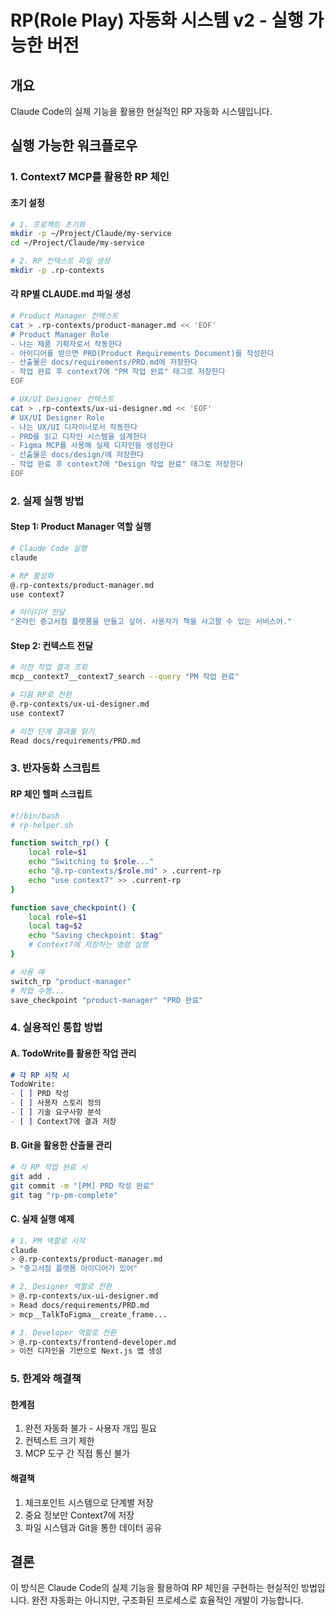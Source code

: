 # RP(Role Play) 자동화 시스템 v2 - 실행 가능한 버전

## 개요
Claude Code의 실제 기능을 활용한 현실적인 RP 자동화 시스템입니다.

## 실행 가능한 워크플로우

### 1. Context7 MCP를 활용한 RP 체인

#### 초기 설정
```bash
# 1. 프로젝트 초기화
mkdir -p ~/Project/Claude/my-service
cd ~/Project/Claude/my-service

# 2. RP 컨텍스트 파일 생성
mkdir -p .rp-contexts
```

#### 각 RP별 CLAUDE.md 파일 생성
```bash
# Product Manager 컨텍스트
cat > .rp-contexts/product-manager.md << 'EOF'
# Product Manager Role
- 나는 제품 기획자로서 작동한다
- 아이디어를 받으면 PRD(Product Requirements Document)를 작성한다
- 산출물은 docs/requirements/PRD.md에 저장한다
- 작업 완료 후 context7에 "PM 작업 완료" 태그로 저장한다
EOF

# UX/UI Designer 컨텍스트
cat > .rp-contexts/ux-ui-designer.md << 'EOF'
# UX/UI Designer Role
- 나는 UX/UI 디자이너로서 작동한다
- PRD를 읽고 디자인 시스템을 설계한다
- Figma MCP를 사용해 실제 디자인을 생성한다
- 산출물은 docs/design/에 저장한다
- 작업 완료 후 context7에 "Design 작업 완료" 태그로 저장한다
EOF
```

### 2. 실제 실행 방법

#### Step 1: Product Manager 역할 실행
```bash
# Claude Code 실행
claude

# RP 활성화
@.rp-contexts/product-manager.md
use context7

# 아이디어 전달
"온라인 중고서점 플랫폼을 만들고 싶어. 사용자가 책을 사고팔 수 있는 서비스야."
```

#### Step 2: 컨텍스트 전달
```bash
# 이전 작업 결과 조회
mcp__context7__context7_search --query "PM 작업 완료"

# 다음 RP로 전환
@.rp-contexts/ux-ui-designer.md
use context7

# 이전 단계 결과물 읽기
Read docs/requirements/PRD.md
```

### 3. 반자동화 스크립트

#### RP 체인 헬퍼 스크립트
```bash
#!/bin/bash
# rp-helper.sh

function switch_rp() {
    local role=$1
    echo "Switching to $role..."
    echo "@.rp-contexts/$role.md" > .current-rp
    echo "use context7" >> .current-rp
}

function save_checkpoint() {
    local role=$1
    local tag=$2
    echo "Saving checkpoint: $tag"
    # Context7에 저장하는 명령 실행
}

# 사용 예
switch_rp "product-manager"
# 작업 수행...
save_checkpoint "product-manager" "PRD 완료"
```

### 4. 실용적인 통합 방법

#### A. TodoWrite를 활용한 작업 관리
```markdown
# 각 RP 시작 시
TodoWrite:
- [ ] PRD 작성
- [ ] 사용자 스토리 정의
- [ ] 기술 요구사항 분석
- [ ] Context7에 결과 저장
```

#### B. Git을 활용한 산출물 관리
```bash
# 각 RP 작업 완료 시
git add .
git commit -m "[PM] PRD 작성 완료"
git tag "rp-pm-complete"
```

#### C. 실제 실행 예제
```bash
# 1. PM 역할로 시작
claude
> @.rp-contexts/product-manager.md
> "중고서점 플랫폼 아이디어가 있어"

# 2. Designer 역할로 전환
> @.rp-contexts/ux-ui-designer.md
> Read docs/requirements/PRD.md
> mcp__TalkToFigma__create_frame...

# 3. Developer 역할로 전환
> @.rp-contexts/frontend-developer.md
> 이전 디자인을 기반으로 Next.js 앱 생성
```

### 5. 한계와 해결책

#### 한계점
1. 완전 자동화 불가 - 사용자 개입 필요
2. 컨텍스트 크기 제한
3. MCP 도구 간 직접 통신 불가

#### 해결책
1. 체크포인트 시스템으로 단계별 저장
2. 중요 정보만 Context7에 저장
3. 파일 시스템과 Git을 통한 데이터 공유

## 결론
이 방식은 Claude Code의 실제 기능을 활용하여 RP 체인을 구현하는 현실적인 방법입니다.
완전 자동화는 아니지만, 구조화된 프로세스로 효율적인 개발이 가능합니다.